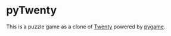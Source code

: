 pyTwenty
===

This is a puzzle game as a clone of [Twenty](http://twenty.frenchguys.net/)
powered by [pygame](https://www.pygame.org/news).
